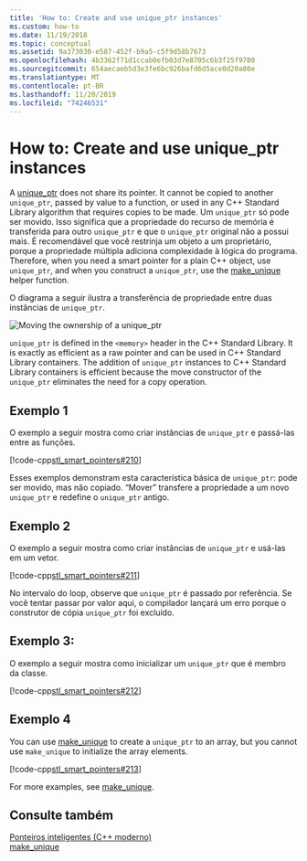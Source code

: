 ```yaml
---
title: 'How to: Create and use unique_ptr instances'
ms.custom: how-to
ms.date: 11/19/2018
ms.topic: conceptual
ms.assetid: 9a373030-e587-452f-b9a5-c5f9d58b7673
ms.openlocfilehash: 4b3362f71d1ccab0efb03d7e8705c6b3f25f9780
ms.sourcegitcommit: 654aecaeb5d3e3fe6bc926bafd6d5ace0d20a80e
ms.translationtype: MT
ms.contentlocale: pt-BR
ms.lasthandoff: 11/20/2019
ms.locfileid: "74246531"
---
```

# <a name="how-to-create-and-use-unique_ptr-instances"></a>How to: Create and use unique_ptr instances

A [unique_ptr](../standard-library/unique-ptr-class.md) does not share its pointer. It cannot be copied to another `unique_ptr`, passed by value to a function, or used in any C++ Standard Library algorithm that requires copies to be made. Um `unique_ptr` só pode ser movido. Isso significa que a propriedade do recurso de memória é transferida para outro `unique_ptr` e que o `unique_ptr` original não a possui mais. É recomendável que você restrinja um objeto a um proprietário, porque a propriedade múltipla adiciona complexidade à lógica do programa. Therefore, when you need a smart pointer for a plain C++ object, use `unique_ptr`, and when you construct a `unique_ptr`, use the [make_unique](../standard-library/memory-functions.md#make_unique) helper function.

O diagrama a seguir ilustra a transferência de propriedade entre duas instâncias de `unique_ptr`.

![Moving the ownership of a unique&#95;ptr](media/unique_ptr.png "Moving the ownership of a unique&#95;ptr")

`unique_ptr` is defined in the `<memory>` header in the C++ Standard Library. It is exactly as efficient as a raw pointer and can be used in C++ Standard Library containers. The addition of `unique_ptr` instances to C++ Standard Library containers is efficient because the move constructor of the `unique_ptr` eliminates the need for a copy operation.

## <a name="example-1"></a>Exemplo 1

O exemplo a seguir mostra como criar instâncias de `unique_ptr` e passá-las entre as funções.

[!code-cpp[stl_smart_pointers#210](codesnippet/CPP/how-to-create-and-use-unique-ptr-instances_1.cpp)]

Esses exemplos demonstram esta característica básica de `unique_ptr`: pode ser movido, mas não copiado. “Mover” transfere a propriedade a um novo `unique_ptr` e redefine o `unique_ptr` antigo.

## <a name="example-2"></a>Exemplo 2

O exemplo a seguir mostra como criar instâncias de `unique_ptr` e usá-las em um vetor.

[!code-cpp[stl_smart_pointers#211](codesnippet/CPP/how-to-create-and-use-unique-ptr-instances_2.cpp)]

No intervalo do loop, observe que `unique_ptr` é passado por referência. Se você tentar passar por valor aqui, o compilador lançará um erro porque o construtor de cópia `unique_ptr` foi excluído.

## <a name="example-3"></a>Exemplo 3:

O exemplo a seguir mostra como inicializar um `unique_ptr` que é membro da classe.

[!code-cpp[stl_smart_pointers#212](codesnippet/CPP/how-to-create-and-use-unique-ptr-instances_3.cpp)]

## <a name="example-4"></a>Exemplo 4

You can use [make_unique](../standard-library/memory-functions.md#make_unique) to create a `unique_ptr` to an array, but you cannot use `make_unique` to initialize the array elements.

[!code-cpp[stl_smart_pointers#213](codesnippet/CPP/how-to-create-and-use-unique-ptr-instances_4.cpp)]

For more examples, see [make_unique](../standard-library/memory-functions.md#make_unique).

## <a name="see-also"></a>Consulte também

[Ponteiros inteligentes (C++ moderno)](smart-pointers-modern-cpp.md)<br/>
[make_unique](../standard-library/memory-functions.md#make_unique)
